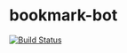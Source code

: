 # bookmark-bot

[![Build Status](https://travis-ci.org/bmacheski/bookmark-bot.svg?branch=master)](https://travis-ci.org/bmacheski/bookmark-bot)
